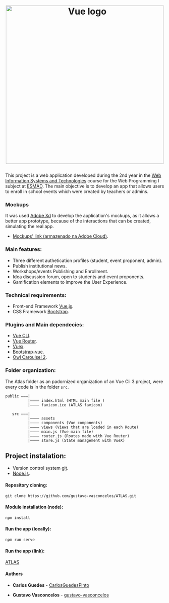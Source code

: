 # <p align="center"><img src="https://i.imgur.com/ioaaQR9.png" alt="Vue logo" width="500"></p>
This project is a web application developed during the 2nd year in the [Web Information Systems and Technologies](https://www.esmad.ipp.pt/courses/degree/400001419) course for the Web Programming I subject at [ESMAD](https://www.esmad.ipp.pt/). The main objective is to develop an app that allows users to enroll in school events which were created by teachers or admins.

### Mockups
It was used [Adobe Xd](https://www.adobe.com/pt/products/xd.html) to develop the application's mockups, as it allows a better app prototype, because of the interactions that can be created, simulating the real app.
- [Mockups' link (armazenado na Adobe Cloud)](https://xd.adobe.com/view/655104f7-6885-4aa0-5154-1b50af8e35bd-1360/).

### Main features:
 - Three different authetication profiles (student, event proponent, admin).
 - Publish institutional news.
 - Workshops/events Publishing and Enrollment.
 - Idea discussion forum, open to students and event proponents.
 - Gamification elements to improve the User Experience.

### Technical requirements:
- Front-end Framework [Vue.js](https://vuejs.org/).
- CSS Framework [Bootstrap](https://getbootstrap.com/).

### Plugins and Main dependecies:
- [Vue CLI](https://cli.vuejs.org/).
- [Vue Router](https://router.vuejs.org/).
- [Vuex](https://vuex.vuejs.org/).
- [Bootstrap-vue](https://bootstrap-vue.js.org/).
- [Owl Caroulsel 2](https://owlcarousel2.github.io/OwlCarousel2/).

### Folder organization:
The Atlas folder as an padornized organization of an Vue Cli 3 project, were every code is in the folder
```src```.
```
public ———|
          |———— index.html (HTML main file )
          |———— favicon.ico (ATLAS favicon)
   
   src ———|
          |———— assets
          |———— components (Vue components)
          |———— views (Views that are loaded in each Route)
          |———— main.js (Vue main file)
          |———— router.js (Routes made with Vue Router)
          |———— store.js (State management with VueX)
```

## Project instalation:
- Version control system [git](https://git-scm.com/).
- [Node.js](https://nodejs.org/en/).

#### Repository cloning:
```
git clone https://github.com/gustavo-vasconcelos/ATLAS.git
```

#### Module installation (node):
```
npm install
```

#### Run the app (locally):
```
npm run serve
```

#### Run the app (link):
[ATLAS](http://atlas-vue.herokuapp.com/)

#### Authors

* **Carlos Guedes** - [CarlosGuedesPinto](https://github.com/CarlosGuedesPinto)

* **Gustavo Vasconcelos** - [gustavo-vasconcelos](https://github.com/gustavo-vasconcelos)
